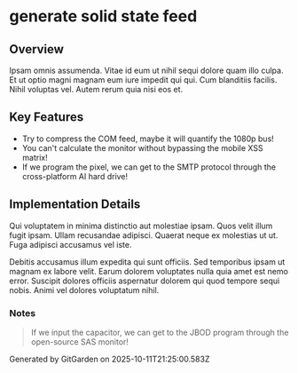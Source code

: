 # generate solid state feed

## Overview
Ipsam omnis assumenda. Vitae id eum ut nihil sequi dolore quam illo culpa. Et ut optio magni magnam eum iure impedit qui qui. Cum blanditiis facilis. Nihil voluptas vel. Autem rerum quia nisi eos et.

## Key Features
- Try to compress the COM feed, maybe it will quantify the 1080p bus!
- You can't calculate the monitor without bypassing the mobile XSS matrix!
- If we program the pixel, we can get to the SMTP protocol through the cross-platform AI hard drive!

## Implementation Details
Qui voluptatem in minima distinctio aut molestiae ipsam. Quos velit illum fugit ipsam. Ullam recusandae adipisci. Quaerat neque ex molestias ut ut. Fuga adipisci accusamus vel iste.
 Debitis accusamus illum expedita qui sunt officiis. Sed temporibus ipsam ut magnam ex labore velit. Earum dolorem voluptates nulla quia amet est nemo error. Suscipit dolores officiis aspernatur dolorem qui quod tempore sequi nobis. Animi vel dolores voluptatum nihil.

### Notes
> If we input the capacitor, we can get to the JBOD program through the open-source SAS monitor!

Generated by GitGarden on 2025-10-11T21:25:00.583Z